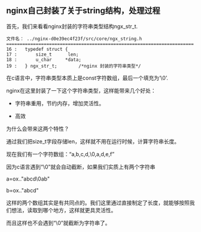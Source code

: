 nginx自己封装了关于string结构，处理过程
--------------------------------------

首先，我们来看看nginx封装的字符串类型结构ngx_str_t.

```
文件名： ../nginx-d0e39ec4f23f/src/core/ngx_string.h 
======================================================================
16 :   typedef struct {
17 :       size_t      len;
18 :       u_char     *data;
19 :   } ngx_str_t;        /*nginx 封装的字符串类型*/
```

在c语言中，字符串类型本质上是const字符数组，最后一个填充为‘\0’.

nginx在这里封装了一下这个字符串类型，这样能带来几个好处：

+ 字符串重用，节约内存，增加灵活性。

+ 高效

为什么会带来这两个特性？

通过我们把size_t字段存储len，这样就不用在运行时候，计算字符串长度。

现在我们有一个字符数组：“a,b,c,d,\0,a,d,e,f”

因为c语言遇到“\0”就会自动截断，如果我们实质上有两个字符串

a=ox.."abcd\0ab"

b=ox.."abcd"

这样的两个数组其实是有共同点的。我们这里通过直接制定了长度，就能够按照我们想法，读取到哪个地方，这样就更具灵活性。

而且这样也不会遇到“\0”就截断为字符串了。

